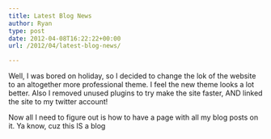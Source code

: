```yaml
---
title: Latest Blog News
author: Ryan
type: post
date: 2012-04-08T16:22:22+00:00
url: /2012/04/latest-blog-news/

---
```

Well, I was bored on holiday, so I decided to change the lok of the website to an altogether more professional theme. I feel the new theme looks a lot better. Also I removed unused plugins to try make the site faster, AND linked the site to my twitter account!

Now all I need to figure out is how to have a page with all my blog posts on it. Ya know, cuz this IS a blog